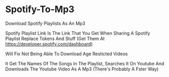 # Spotify-To-Mp3
Download Spotify Playlists As An Mp3

Spotify Playlist Link Is The Link That You Get When Sharing A Spotify Playlist
Replace Tokens And Stuff (Get Them At https://developer.spotify.com/dashboard)

Will Fix Not Being Able To Download Age Resticted Videos

It Get The Names Of The Songs In The Playlist, Searches It On Youtube And Downloads The Youtube Video As A Mp3 (There's Probably A Fster Way)
